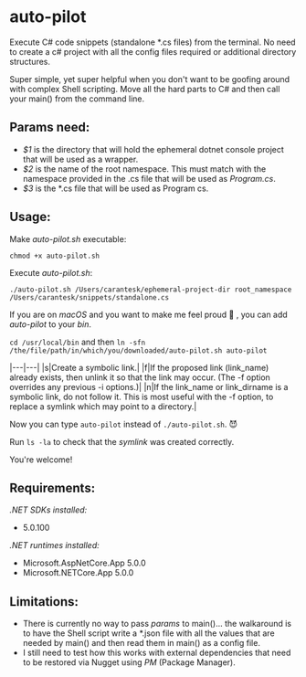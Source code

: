 # auto-pilot

Execute C# code snippets (standalone *.cs files) from the terminal. No need to create a c# project with all the config files required or additional directory structures.

Super simple, yet super helpful when you don't want to be goofing around with complex Shell scripting. Move all the hard parts to C# and then call your main() from the command line.

## Params need:
- *$1* is the directory that will hold the ephemeral dotnet console project that will be used as a wrapper.
- *$2* is the name of the root namespace. This must match with the namespace provided in the .cs file that will be used as *Program.cs*.
- *$3* is the *.cs file that will be used as Program cs.

## Usage:

Make _auto-pilot.sh_ executable:

`chmod +x auto-pilot.sh`

Execute _auto-pilot.sh_:

`./auto-pilot.sh /Users/carantesk/ephemeral-project-dir root_namespace /Users/carantesk/snippets/standalone.cs`

If you are on _macOS_ and you want to make me feel proud :purple_heart: , you can add _auto-pilot_ to your _bin_.

`cd /usr/local/bin` and then `ln -sfn /the/file/path/in/which/you/downloaded/auto-pilot.sh auto-pilot`

|---|---|
|s|Create a symbolic link.|
|f|If the proposed link (link_name) already exists, then unlink it so that the link may occur. (The -f option overrides any previous -i options.)|
|n|If the link_name or link_dirname is a symbolic link, do not follow it.  This is most useful with the -f option, to replace a symlink which may point to a directory.|

Now you can type `auto-pilot` instead of `./auto-pilot.sh`. :smiling_imp:

Run `ls -la` to check that the _symlink_ was created correctly.

You're welcome!

## Requirements:

*.NET SDKs installed:*
  - 5.0.100

*.NET runtimes installed:*
  - Microsoft.AspNetCore.App 5.0.0
  - Microsoft.NETCore.App 5.0.0

## Limitations:

- There is currently no way to pass _params_ to main()... the walkaround is to have the Shell script write a *.json file with all the values that are needed by main() and then read them in main() as a config file.
- I still need to test how this works with external dependencies that need to be restored via Nugget using *PM* (Package Manager).
